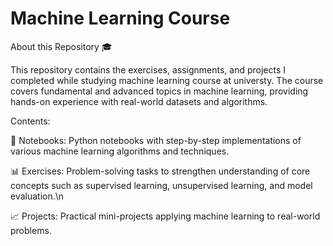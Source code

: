 # Machine Learning Course
About this Repository 🎓


This repository contains the exercises, assignments, and projects I completed while studying machine learning course at universty. The course covers fundamental and advanced topics in machine learning, providing hands-on experience with real-world datasets and algorithms.

Contents:

📂 Notebooks: Python notebooks with step-by-step implementations of various machine learning algorithms and techniques.

📊 Exercises: Problem-solving tasks to strengthen understanding of core concepts such as supervised learning, unsupervised learning, and model evaluation.\n

📈 Projects: Practical mini-projects applying machine learning to real-world problems.
